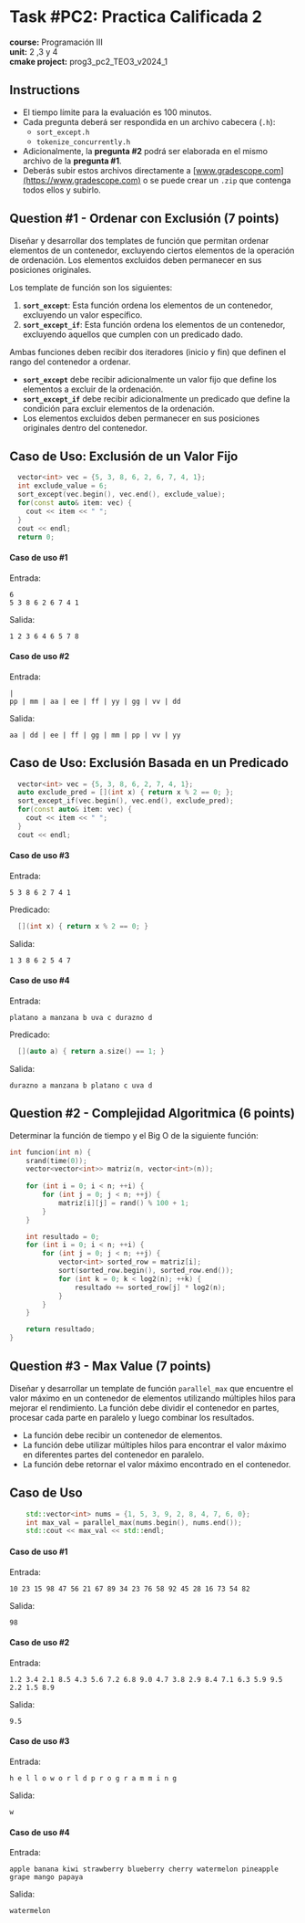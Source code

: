 # Task #PC2: Practica Calificada 2  
**course:** Programación III  
**unit:** 2 ,3 y 4  
**cmake project:** prog3_pc2_TEO3_v2024_1
## Instructions
- El tiempo límite para la evaluación es 100 minutos.
- Cada pregunta deberá ser respondida en un archivo cabecera (`.h`):
    - `sort_except.h`
    - `tokenize_concurrently.h`
- Adicionalmente, la **pregunta #2** podrá ser elaborada en el mismo archivo de la **pregunta #1**.
- Deberás subir estos archivos directamente a [www.gradescope.com](https://www.gradescope.com) o se puede crear un `.zip` que contenga todos ellos y subirlo.


## Question #1 - Ordenar con Exclusión (7 points)

Diseñar y desarrollar dos templates de función que permitan ordenar elementos de un contenedor, excluyendo ciertos elementos de la operación de ordenación. Los elementos excluidos deben permanecer en sus posiciones originales.

Los template de función son los siguientes:
1. **`sort_except`**: Esta función ordena los elementos de un contenedor, excluyendo un valor específico.
2. **`sort_except_if`**: Esta función ordena los elementos de un contenedor, excluyendo aquellos que cumplen con un predicado dado.

Ambas funciones deben recibir dos iteradores (inicio y fin) que definen el rango del contenedor a ordenar.
- **`sort_except`** debe recibir adicionalmente un valor fijo que define los elementos a excluir de la ordenación.
- **`sort_except_if`** debe recibir adicionalmente un predicado que define la condición para excluir elementos de la ordenación.
- Los elementos excluidos deben permanecer en sus posiciones originales dentro del contenedor.

## Caso de Uso: Exclusión de un Valor Fijo
```cpp
  vector<int> vec = {5, 3, 8, 6, 2, 6, 7, 4, 1};
  int exclude_value = 6;
  sort_except(vec.begin(), vec.end(), exclude_value);
  for(const auto& item: vec) {
    cout << item << " ";
  }
  cout << endl;
  return 0;
```
#### Caso de uso #1
Entrada:
```
6
5 3 8 6 2 6 7 4 1
```
Salida:
```
1 2 3 6 4 6 5 7 8
```

#### Caso de uso #2
Entrada:
```
|
pp | mm | aa | ee | ff | yy | gg | vv | dd
```
Salida:
```
aa | dd | ee | ff | gg | mm | pp | vv | yy
```

## Caso de Uso: Exclusión Basada en un Predicado
```cpp
  vector<int> vec = {5, 3, 8, 6, 2, 7, 4, 1};
  auto exclude_pred = [](int x) { return x % 2 == 0; };
  sort_except_if(vec.begin(), vec.end(), exclude_pred);
  for(const auto& item: vec) {
    cout << item << " ";
  }
  cout << endl;
```

#### Caso de uso #3
Entrada:
```
5 3 8 6 2 7 4 1
```
Predicado:
```cpp
  [](int x) { return x % 2 == 0; }
```
Salida:
```
1 3 8 6 2 5 4 7
```  

#### Caso de uso #4
Entrada:
```
platano a manzana b uva c durazno d
```
Predicado:
```cpp
  [](auto a) { return a.size() == 1; }
```
Salida:
```
durazno a manzana b platano c uva d
```
## Question #2 - Complejidad Algoritmica (6 points)
Determinar la función de tiempo y el Big O de la siguiente función:
```cpp
int funcion(int n) {
    srand(time(0));
    vector<vector<int>> matriz(n, vector<int>(n));
    
    for (int i = 0; i < n; ++i) {
        for (int j = 0; j < n; ++j) {
            matriz[i][j] = rand() % 100 + 1;
        }
    }

    int resultado = 0;
    for (int i = 0; i < n; ++i) {
        for (int j = 0; j < n; ++j) {
            vector<int> sorted_row = matriz[i];
            sort(sorted_row.begin(), sorted_row.end());
            for (int k = 0; k < log2(n); ++k) {
                resultado += sorted_row[j] * log2(n);
            }
        }
    }

    return resultado;
}
```

## Question #3 - Max Value (7 points)

Diseñar y desarrollar un template de función `parallel_max` que encuentre el valor máximo en un contenedor de elementos utilizando múltiples hilos para mejorar el rendimiento. La función debe dividir el contenedor en partes, procesar cada parte en paralelo y luego combinar los resultados.

- La función debe recibir un contenedor de elementos.
- La función debe utilizar múltiples hilos para encontrar el valor máximo en diferentes partes del contenedor en paralelo.
- La función debe retornar el valor máximo encontrado en el contenedor.

## Caso de Uso
```cpp
    std::vector<int> nums = {1, 5, 3, 9, 2, 8, 4, 7, 6, 0};
    int max_val = parallel_max(nums.begin(), nums.end());
    std::cout << max_val << std::endl;
```

#### Caso de uso #1
Entrada:
```
10 23 15 98 47 56 21 67 89 34 23 76 58 92 45 28 16 73 54 82
```

Salida:
```
98
```

#### Caso de uso #2
Entrada:
```
1.2 3.4 2.1 8.5 4.3 5.6 7.2 6.8 9.0 4.7 3.8 2.9 8.4 7.1 6.3 5.9 9.5 2.2 1.5 8.9
```

Salida:
```
9.5
```
#### Caso de uso #3
Entrada:
```
h e l l o w o r l d p r o g r a m m i n g
```

Salida:
```
w
```
#### Caso de uso #4
Entrada:
```
apple banana kiwi strawberry blueberry cherry watermelon pineapple grape mango papaya
```

Salida:
```
watermelon
```
